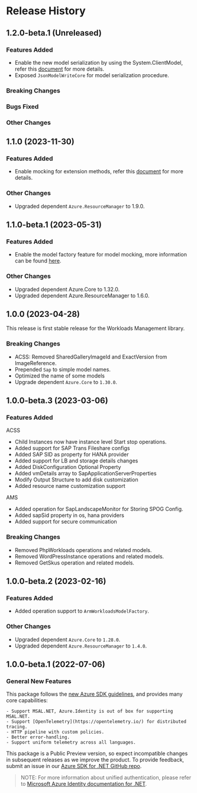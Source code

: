 # Release History

## 1.2.0-beta.1 (Unreleased)

### Features Added

- Enable the new model serialization by using the System.ClientModel, refer this [document](https://aka.ms/azsdk/net/mrw) for more details.
- Exposed `JsonModelWriteCore` for model serialization procedure.

### Breaking Changes

### Bugs Fixed

### Other Changes

## 1.1.0 (2023-11-30)

### Features Added

- Enable mocking for extension methods, refer this [document](https://aka.ms/azsdk/net/mocking) for more details.

### Other Changes

- Upgraded dependent `Azure.ResourceManager` to 1.9.0.

## 1.1.0-beta.1 (2023-05-31)

### Features Added

- Enable the model factory feature for model mocking, more information can be found [here](https://azure.github.io/azure-sdk/dotnet_introduction.html#dotnet-mocking-factory-builder).

### Other Changes

- Upgraded dependent Azure.Core to 1.32.0.
- Upgraded dependent Azure.ResourceManager to 1.6.0.

## 1.0.0 (2023-04-28)

This release is first stable release for the Workloads Management library.

### Breaking Changes
- ACSS: Removed SharedGalleryImageId and ExactVersion from ImageReference.
- Prepended `Sap` to simple model names.
- Optimized the name of some models
- Upgrade dependent `Azure.Core` to `1.30.0`.

## 1.0.0-beta.3 (2023-03-06)

### Features Added

ACSS
  - Child Instances now have instance level Start stop operations.
  - Added support for SAP Trans Fileshare configs
  - Added SAP SID as property for HANA provider
  - Added support for LB and storage details changes
  - Added DiskConfiguration Optional Property
  - Added vmDetails array to SapApplicationServerProperties
  - Modify Output Structure to add disk customization
  - Added resource name customization support

AMS
  - Added operation for SapLandscapeMonitor for Storing SPOG Config.
  - Added sapSid property in os, hana providers
  - Added support for secure communication


### Breaking Changes

  - Removed PhpWorkloads operations and related models.
  - Removed WordPressInstance operations and related models.
  - Removed GetSkus operation and related models.

## 1.0.0-beta.2 (2023-02-16)

### Features Added

- Added operation support to `ArmWorkloadsModelFactory`.

### Other Changes

- Upgraded dependent `Azure.Core` to `1.28.0`.
- Upgraded dependent `Azure.ResourceManager` to `1.4.0`.

## 1.0.0-beta.1 (2022-07-06)

### General New Features

This package follows the [new Azure SDK guidelines](https://azure.github.io/azure-sdk/general_introduction.html), and provides many core capabilities:

    - Support MSAL.NET, Azure.Identity is out of box for supporting MSAL.NET.
    - Support [OpenTelemetry](https://opentelemetry.io/) for distributed tracing.
    - HTTP pipeline with custom policies.
    - Better error-handling.
    - Support uniform telemetry across all languages.

This package is a Public Preview version, so expect incompatible changes in subsequent releases as we improve the product. To provide feedback, submit an issue in our [Azure SDK for .NET GitHub repo](https://github.com/Azure/azure-sdk-for-net/issues).

> NOTE: For more information about unified authentication, please refer to [Microsoft Azure Identity documentation for .NET](https://learn.microsoft.com/dotnet/api/overview/azure/identity-readme?view=azure-dotnet).
